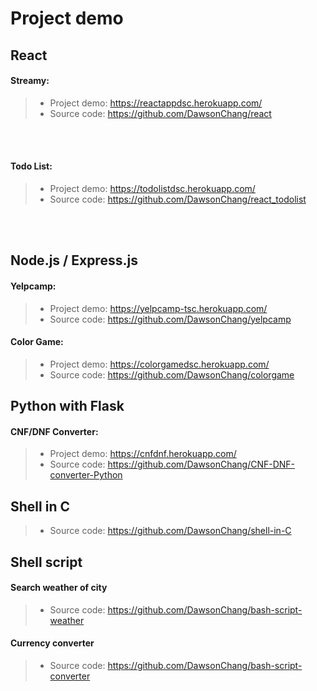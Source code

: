 # Project demo

## React
#### Streamy:
> - Project demo: https://reactappdsc.herokuapp.com/ <br />
> - Source code: https://github.com/DawsonChang/react

<br />
<br />

#### Todo List:
> - Project demo: https://todolistdsc.herokuapp.com/ <br />
> - Source code: https://github.com/DawsonChang/react_todolist

<br />
<br />

## Node.js / Express.js
#### Yelpcamp:
> - Project demo: https://yelpcamp-tsc.herokuapp.com/ <br>
> - Source code: https://github.com/DawsonChang/yelpcamp

#### Color Game:
> - Project demo: https://colorgamedsc.herokuapp.com/ <br>
> - Source code: https://github.com/DawsonChang/colorgame

## Python with Flask
#### CNF/DNF Converter:
> - Project demo: https://cnfdnf.herokuapp.com/ <br>
> - Source code: https://github.com/DawsonChang/CNF-DNF-converter-Python

## Shell in C
> - Source code: https://github.com/DawsonChang/shell-in-C

## Shell script
#### Search weather of city
> - Source code: https://github.com/DawsonChang/bash-script-weather

#### Currency converter
> - Source code: https://github.com/DawsonChang/bash-script-converter
